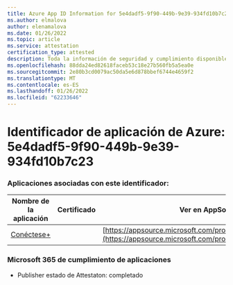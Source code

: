 ```yaml
---
title: Azure App ID Information for 5e4dadf5-9f90-449b-9e39-934fd10b7c23
ms.author: elmalova
author: elenamalova
ms.date: 01/26/2022
ms.topic: article
ms.service: attestation
certification_type: attested
description: Toda la información de seguridad y cumplimiento disponible para 5e4dadf5-9f90-449b-9e39-934fd10b7c23.
ms.openlocfilehash: 88dda24ed82618faceb53c18e27b560fb5a5ea0e
ms.sourcegitcommit: 2e80b3cd0079ac50da5e6d878bbef6744e4659f2
ms.translationtype: MT
ms.contentlocale: es-ES
ms.lasthandoff: 01/26/2022
ms.locfileid: "62233646"
---
```

# <a name="azure-app-id-5e4dadf5-9f90-449b-9e39-934fd10b7c23"></a>Identificador de aplicación de Azure: 5e4dadf5-9f90-449b-9e39-934fd10b7c23


### <a name="apps-associated-with-this-id"></a>Aplicaciones asociadas con este identificador:
| **Nombre de la aplicación** | **Certificado** | **Ver en AppSource** |
|--------------|---------------|-----------------------|
| [Conéctese+](https://docs.microsoft.com/microsoft-365-app-certification/forward/WA200002611) |  | [https://appsource.microsoft.com/product/office/WA200002611](https://appsource.microsoft.com/product/office/WA200002611) |

### <a name="microsoft-365-app-compliance-status"></a>Microsoft 365 de cumplimiento de aplicaciones
- Publisher estado de Attestaton: completado
